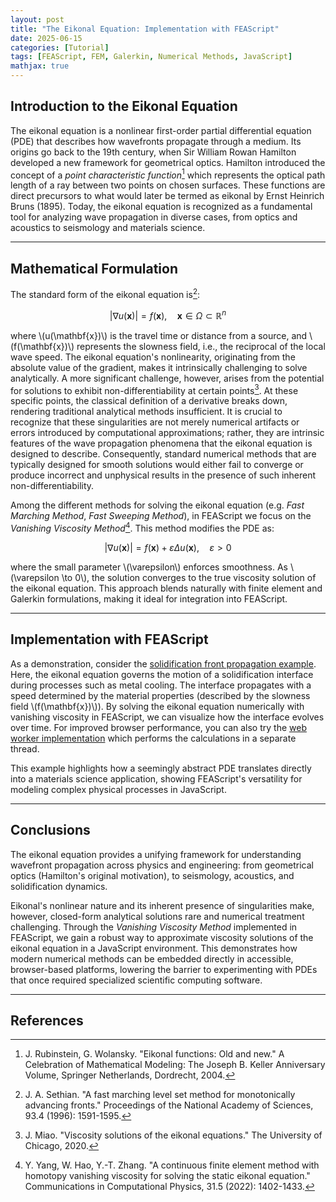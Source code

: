 ```yaml
---
layout: post
title: "The Eikonal Equation: Implementation with FEAScript"
date: 2025-06-15
categories: [Tutorial]
tags: [FEAScript, FEM, Galerkin, Numerical Methods, JavaScript]
mathjax: true
---
```


<script src="https://polyfill.io/v3/polyfill.min.js?features=es6"></script>
<script id="MathJax-script" async src="https://cdn.jsdelivr.net/npm/mathjax@3/es5/tex-mml-chtml.js"></script>

## Introduction to the Eikonal Equation

The eikonal equation is a nonlinear first-order partial differential equation (PDE) that describes how wavefronts propagate through a medium. Its origins go back to the 19th century, when Sir William Rowan Hamilton developed a new framework for geometrical optics. Hamilton introduced the concept of a <i>point characteristic function</i>[^1] which represents the optical path length of a ray between two points on chosen surfaces. These functions are direct precursors to what would later be termed as eikonal by Ernst Heinrich Bruns (1895). Today, the eikonal equation is recognized as a fundamental tool for analyzing wave propagation in diverse cases, from optics and acoustics to seismology and materials science.

---

## Mathematical Formulation

The standard form of the eikonal equation is[^2]:

$$|\nabla u(\mathbf{x})| = f(\mathbf{x}), \quad \mathbf{x} \in \Omega \subset \mathbb{R}^n$$

where \\(u(\mathbf{x})\\) is the travel time or distance from a source, and \\(f(\mathbf{x})\\) represents the slowness field, i.e., the reciprocal of the local wave speed. The eikonal equation's nonlinearity, originating from the absolute value of the gradient, makes it intrinsically challenging to solve analytically. A more significant challenge, however, arises from the potential for solutions to exhibit non-differentiability at certain points[^3]. At these specific points, the classical definition of a derivative breaks down, rendering traditional analytical methods insufficient. It is crucial to recognize that these singularities are not merely numerical artifacts or errors introduced by computational approximations; rather, they are intrinsic features of the wave propagation phenomena that the eikonal equation is designed to describe. Consequently, standard numerical methods that are typically designed for smooth solutions would either fail to converge or produce incorrect and unphysical results in the presence of such inherent non-differentiability.

Among the different methods for solving the eikonal equation (e.g. <i>Fast Marching Method</i>, <i>Fast Sweeping Method</i>), in FEAScript we focus on the <i>Vanishing Viscosity Method</i>[^4]. This method modifies the PDE as:

$$|\nabla u(\mathbf{x})| = f(\mathbf{x}) + \varepsilon \Delta u(\mathbf{x}), \quad \varepsilon > 0$$

where the small parameter \\(\varepsilon\\) enforces smoothness. As \\(\varepsilon \to 0\\), the solution converges to the true viscosity solution of the eikonal equation. This approach blends naturally with finite element and Galerkin formulations, making it ideal for integration into FEAScript.

---

## Implementation with FEAScript

As a demonstration, consider the [solidification front propagation example](https://feascript.com/tutorials/SolidificationFront2D.html). Here, the eikonal equation governs the motion of a solidification interface during processes such as metal cooling. The interface propagates with a speed determined by the material properties (described by the slowness field \\(f(\mathbf{x})\\)). By solving the eikonal equation numerically with vanishing viscosity in FEAScript, we can visualize how the interface evolves over time. For improved browser performance, you can also try the [web worker implementation](https://feascript.com/tutorials/SolidificationFront2DWorker.html) which performs the calculations in a separate thread.

This example highlights how a seemingly abstract PDE translates directly into a materials science application, showing FEAScript's versatility for modeling complex physical processes in JavaScript.

---

## Conclusions

The eikonal equation provides a unifying framework for understanding wavefront propagation across physics and engineering: from geometrical optics (Hamilton's original motivation), to seismology, acoustics, and solidification dynamics.

Eikonal's nonlinear nature and its inherent presence of singularities make, however, closed-form analytical solutions rare and numerical treatment challenging. Through the <i>Vanishing Viscosity Method</i> implemented in FEAScript, we gain a robust way to approximate viscosity solutions of the eikonal equation in a JavaScript environment. This demonstrates how modern numerical methods can be embedded directly in accessible, browser-based platforms, lowering the barrier to experimenting with PDEs that once required specialized scientific computing software.

---

## References

[^1]: J. Rubinstein, G. Wolansky. "Eikonal functions: Old and new." A Celebration of Mathematical Modeling: The Joseph B. Keller Anniversary Volume, Springer Netherlands, Dordrecht, 2004.
[^2]: J. A. Sethian. "A fast marching level set method for monotonically advancing fronts." Proceedings of the National Academy of Sciences, 93.4 (1996): 1591-1595.
[^3]: J. Miao. "Viscosity solutions of the eikonal equations." The University of Chicago, 2020.
[^4]: Y. Yang, W. Hao, Y.-T. Zhang. "A continuous finite element method with homotopy vanishing viscosity for solving the static eikonal equation." Communications in Computational Physics, 31.5 (2022): 1402-1433.
